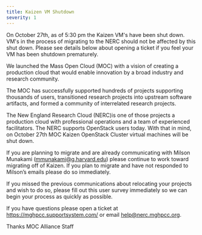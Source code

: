 ```yaml
---
title: Kaizen VM Shutdown
severity: 1
---
```


On October 27th, as of 5:30 pm the Kaizen VM's have been shut down. VM's in 
the process of migrating to the NERC should not be affected by this shut down. 
Please see details below about opening a ticket if you feel your VM has been shutdown prematurely.

We launched the Mass Open Cloud (MOC) with a vision of creating a production
cloud that would enable innovation by a broad industry and research community.

The MOC has successfully supported hundreds of projects supporting thousands
of users, transitioned research projects into upstream software artifacts,
and formed a community of interrelated research projects.

The New England Research Cloud (NERC)is one of those projects a production
cloud with professional operations and a team of experienced facilitators.
The NERC supports OpenStack users today. With that in mind, on October 27th
MOC Kaizen OpenStack Cluster virtual machines will be shut down.

If you are planning to migrate and are already communicating with Milson
Munakami (mmunakami@g.harvard.edu) please continue to work toward migrating
off of Kaizen. If you plan to migrate and have not responded to Milson’s
emails please do so immediately.

If you missed the previous communications about relocating your projects
and wish to do so, please fill out this user survey immediately so we can
begin your process as quickly as possible.

If you have questions please open a ticket at https://mghpcc.supportsystem.com/ or email
help@nerc.mghpcc.org.

Thanks
MOC Alliance Staff
